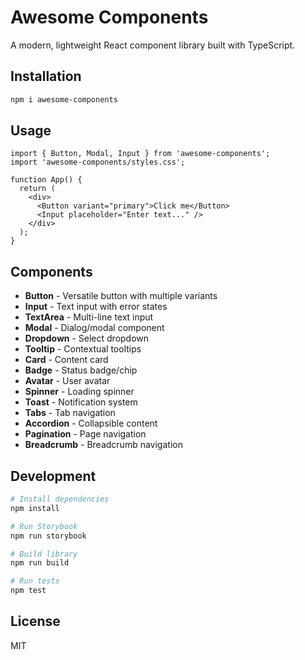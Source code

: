 # Awesome Components

A modern, lightweight React component library built with TypeScript.

## Installation

```bash
npm i awesome-components
```

## Usage

```tsx
import { Button, Modal, Input } from 'awesome-components';
import 'awesome-components/styles.css';

function App() {
  return (
    <div>
      <Button variant="primary">Click me</Button>
      <Input placeholder="Enter text..." />
    </div>
  );
}
```

## Components

- **Button** - Versatile button with multiple variants
- **Input** - Text input with error states
- **TextArea** - Multi-line text input
- **Modal** - Dialog/modal component
- **Dropdown** - Select dropdown
- **Tooltip** - Contextual tooltips
- **Card** - Content card
- **Badge** - Status badge/chip
- **Avatar** - User avatar
- **Spinner** - Loading spinner
- **Toast** - Notification system
- **Tabs** - Tab navigation
- **Accordion** - Collapsible content
- **Pagination** - Page navigation
- **Breadcrumb** - Breadcrumb navigation

## Development

```bash
# Install dependencies
npm install

# Run Storybook
npm run storybook

# Build library
npm run build

# Run tests
npm test
```

## License

MIT
